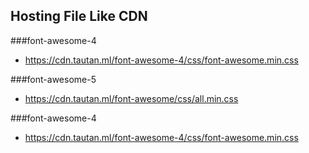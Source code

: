 ## Hosting File Like CDN

###font-awesome-4

* https://cdn.tautan.ml/font-awesome-4/css/font-awesome.min.css

###font-awesome-5
* https://cdn.tautan.ml/font-awesome/css/all.min.css

###font-awesome-4
* https://cdn.tautan.ml/font-awesome-4/css/font-awesome.min.css
